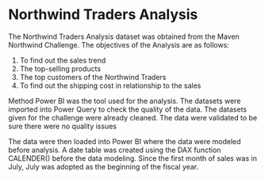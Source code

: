 # Northwind Traders Analysis
The Northwind Traders Analysis dataset was obtained from the Maven Northwind Challenge.
The objectives of the Analysis are as follows:
1. To find out the sales trend
2. The top-selling products
3. The top customers of the Northwind Traders
4. To find out the shipping cost in relationship to the sales

Method
Power BI was the tool used for the analysis.
The datasets were imported into Power Query to check the quality of the data.
The datasets given for the challenge were already cleaned. The data were validated to be sure there were no quality issues

The data were then loaded into Power BI where the data were modeled before analysis.
A date table was created using the DAX function CALENDER() before the data modeling.
Since the first month of sales was in July, July was adopted as the beginning of the fiscal year.


